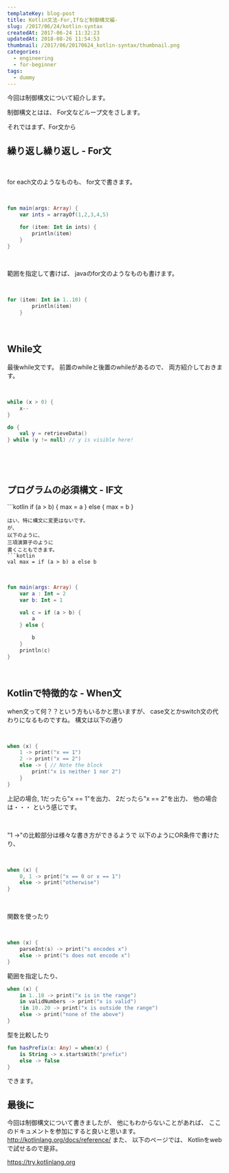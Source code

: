 ```yaml
---
templateKey: blog-post
title: Kotlin文法-For,Ifなど制御構文編-
slug: /2017/06/24/kotlin-syntax
createdAt: 2017-06-24 11:32:23
updatedAt: 2018-08-26 11:54:53
thumbnail: /2017/06/20170624_kotlin-syntax/thumbnail.png
categories:
  - engineering
  - for-beginner
tags:
  - dummy
---
```


今回は制御構文について紹介します。

制御構文とはは、
For文などループ文をさします。

それではまず、For文から

<div class="adsense"></div>
<h2 class="chapter">繰り返し繰り返し - For文</h2>
&nbsp;

for each文のようなものも、
for文で書きます。

&nbsp;
```kotlin
fun main(args: Array) {
    var ints = arrayOf(1,2,3,4,5)

    for (item: Int in ints) {
        println(item)
    }
}


```
&nbsp;

範囲を指定して書けば、
javaのfor文のようなものも書けます。

&nbsp;
```kotlin
for (item: Int in 1..10) {
        println(item)
    }

```
&nbsp;
<h2 class="chapter">While文</h2>
最後while文です。
前置のwhileと後置のwhileがあるので、
両方紹介しておきます。

&nbsp;
```kotlin
while (x > 0) {
    x--
}

do {
    val y = retrieveData()
} while (y != null) // y is visible here!

```
&nbsp;

&nbsp;
<h2 class="chapter">プログラムの必須構文 - IF文</h2>
```kotlin
if (a > b) {
    max = a
} else {
    max = b
}

```
はい、特に構文に変更はないです。
が、
以下のように、
三項演算子のように
書くこともできます。
```kotlin
val max = if (a > b) a else b
```
&nbsp;
```kotlin
fun main(args: Array) {
    var a : Int = 2
    var b: Int = 1

    val c = if (a > b) {
        a
    } else {

        b
    }
    println(c)
}


```
&nbsp;
<h2 class="chapter">Kotlinで特徴的な - When文</h2>
when文って何？？という方もいるかと思いますが、
case文とかswitch文の代わりになるものですね。
構文は以下の通り

&nbsp;
```kotlin
when (x) {
    1 -> print("x == 1")
    2 -> print("x == 2")
    else -> { // Note the block
        print("x is neither 1 nor 2")
    }
}

```
上記の場合,
1だったら"x == 1"を出力、
2だったら"x == 2"を出力、
他の場合は・・・
という感じです。

&nbsp;

"1 ->"の比較部分は様々な書き方ができるようで
以下のようにOR条件で書けたり、

&nbsp;
```kotlin
when (x) {
    0, 1 -> print("x == 0 or x == 1")
    else -> print("otherwise")
}

```
&nbsp;

関数を使ったり

&nbsp;
```kotlin
when (x) {
    parseInt(s) -> print("s encodes x")
    else -> print("s does not encode x")
}

```
範囲を指定したり、
```kotlin
when (x) {
    in 1..10 -> print("x is in the range")
    in validNumbers -> print("x is valid")
    !in 10..20 -> print("x is outside the range")
    else -> print("none of the above")
}

```
型を比較したり
```kotlin
fun hasPrefix(x: Any) = when(x) {
    is String -> x.startsWith("prefix")
    else -> false
}

```
できます。
<h2 class="chapter">最後に</h2>
今回は制御構文について書きましたが、
他にもわからないことがあれば、
ここのドキュメントを参加にすると良いと思います。
<a href="http://kotlinlang.org/docs/reference/">http://kotlinlang.org/docs/reference/</a>
また、
以下のページでは、
Kotlinをwebで試せるので是非。

<a href="https://try.kotlinlang.org">https://try.kotlinlang.org</a>
